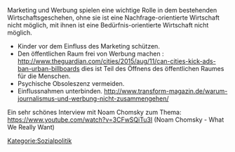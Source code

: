   
Marketing und Werbung spielen eine wichtige Rolle in dem bestehenden
Wirtschaftsgeschehen, ohne sie ist eine Nachfrage-orientierte Wirtschaft
nicht möglich, mit ihnen ist eine Bedürfnis-orientierte Wirtschaft nicht
möglich.

-   Kinder vor dem Einfluss des Marketing schützen.
-   Den öffentlichen Raum frei von Werbung machen :
    <http://www.theguardian.com/cities/2015/aug/11/can-cities-kick-ads-ban-urban-billboards>
    dies ist Teil des Öffnens des öffentlichen Raumes für die Menschen.
-   Psychische Obsoleszenz vermeiden.
-   Einflussnahmen unterbinden.
    <http://www.transform-magazin.de/warum-journalismus-und-werbung-nicht-zusammengehen/>

  
Ein sehr schönes Interview mit Noam Chomsky zum Thema:
<https://www.youtube.com/watch?v=3CFwSQiTu3I> (Noam Chomsky - What We
Really Want)

[Kategorie:Sozialpolitik](/wiki/Kategorie:Sozialpolitik.md)
